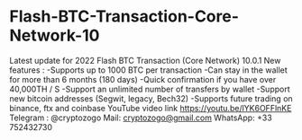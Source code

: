 # Flash-BTC-Transaction-Core-Network-10
Latest update for 2022  Flash BTC Transaction (Core Network) 10.0.1  New features :   -Supports up to 1000 BTC per transaction -Can stay in the wallet for more than 6 months (180 days) -Quick confirmation if you have over 40,000TH / S -Support an unlimited number of transfers by wallet -Support new bitcoin addresses (Segwit, legacy, Bech32) -Supports future trading on binance, ftx and coinbase YouTube video link  https://youtu.be/lYK6OFFlnKE  Telegram : @cryptozogo Mail: cryptozogo@gmail.com WhatsApp: +33 752432730
